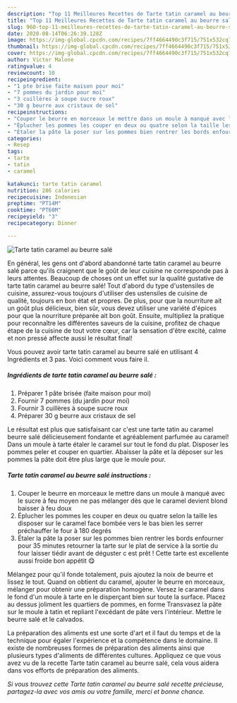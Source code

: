 ```yaml
---
description: "Top 11 Meilleures Recettes de Tarte tatin caramel au beurre salé"
title: "Top 11 Meilleures Recettes de Tarte tatin caramel au beurre salé"
slug: 960-top-11-meilleures-recettes-de-tarte-tatin-caramel-au-beurre-sale
date: 2020-08-14T06:26:39.128Z
image: https://img-global.cpcdn.com/recipes/7ff4664490c3f715/751x532cq70/tarte-tatin-caramel-au-beurre-sale-photo-principale-de-la-recette.jpg
thumbnail: https://img-global.cpcdn.com/recipes/7ff4664490c3f715/751x532cq70/tarte-tatin-caramel-au-beurre-sale-photo-principale-de-la-recette.jpg
cover: https://img-global.cpcdn.com/recipes/7ff4664490c3f715/751x532cq70/tarte-tatin-caramel-au-beurre-sale-photo-principale-de-la-recette.jpg
author: Victor Malone
ratingvalue: 4
reviewcount: 10
recipeingredient:
- "1 pte brise faite maison pour moi"
- "7 pommes du jardin pour moi"
- "3 cuillères à soupe sucre roux"
- "30 g beurre aux cristaux de sel"
recipeinstructions:
- "Couper le beurre en morceaux le mettre dans un moule à manqué avec le sucre à feu moyen ne pas mélanger dès que le caramel devient blond baisser à feu doux"
- "Éplucher les pommes les couper en deux ou quatre selon la taille les disposer sur le caramel face bombée vers le bas bien les serrer préchauffer le four à 180 degrés"
- "Étaler la pâte la poser sur les pommes bien rentrer les bords enfourner pour 35 minutes retourner la tarte sur le plat de service à la sortie du four laisser tiédir avant de déguster c est prêt ! Cette tarte est excellente aussi froide bon appétit 😋"
categories:
- Resep
tags:
- tarte
- tatin
- caramel

katakunci: tarte tatin caramel 
nutrition: 286 calories
recipecuisine: Indonesian
preptime: "PT14M"
cooktime: "PT60M"
recipeyield: "3"
recipecategory: Dinner

---
```



![Tarte tatin caramel au beurre salé](https://img-global.cpcdn.com/recipes/7ff4664490c3f715/751x532cq70/tarte-tatin-caramel-au-beurre-sale-photo-principale-de-la-recette.jpg)

En général, les gens ont d'abord abandonné tarte tatin caramel au beurre salé parce qu'ils craignent que le goût de leur cuisine ne corresponde pas à leurs attentes. Beaucoup de choses ont un effet sur la qualité gustative de tarte tatin caramel au beurre salé! Tout d'abord du type d'ustensiles de cuisine, assurez-vous toujours d'utiliser des ustensiles de cuisine de qualité, toujours en bon état et propres. De plus, pour que la nourriture ait un goût plus délicieux, bien sûr, vous devez utiliser une variété d'épices pour que la nourriture préparée ait bon goût. Ensuite, multipliez la pratique pour reconnaître les différentes saveurs de la cuisine, profitez de chaque étape de la cuisine de tout votre cœur, car la sensation d'être excité, calme et non pressé affecte aussi le résultat final!

<!--inarticleads1-->

Vous pouvez avoir tarte tatin caramel au beurre salé en utilisant 4 Ingrédients et 3 pas. Voici comment vous faire il.

##### Ingrédients de tarte tatin caramel au beurre salé :

1. Préparer 1 pâte brisée (faite maison pour moi)
1. Fournir 7 pommes (du jardin pour moi)
1. Fournir 3 cuillères à soupe sucre roux
1. Préparer 30 g beurre aux cristaux de sel


Le résultat est plus que satisfaisant car c&#39;est une tarte tatin au caramel beurre salé délicieusement fondante et agréablement parfumée au caramel! Dans un moule à tarte étaler le caramel sur tout le fond du plat. Disposer les pommes peler et couper en quartier. Abaisser la pâte et la déposer sur les pommes la pâte doit être plus large que le moule pour. 

<!--inarticleads2-->

##### Tarte tatin caramel au beurre salé instructions :

1. Couper le beurre en morceaux le mettre dans un moule à manqué avec le sucre à feu moyen ne pas mélanger dès que le caramel devient blond baisser à feu doux
1. Éplucher les pommes les couper en deux ou quatre selon la taille les disposer sur le caramel face bombée vers le bas bien les serrer préchauffer le four à 180 degrés
1. Étaler la pâte la poser sur les pommes bien rentrer les bords enfourner pour 35 minutes retourner la tarte sur le plat de service à la sortie du four laisser tiédir avant de déguster c est prêt ! Cette tarte est excellente aussi froide bon appétit 😋


Mélangez pour qu&#39;il fonde totalement, puis ajoutez la noix de beurre et lissez le tout. Quand on obtient du caramel, ajouter le beurre en morceaux, mélanger pour obtenir une préparation homogène. Versez le caramel dans le fond d&#39;un moule à tarte en le disperçant bien sur toute la surface. Placez au dessus joliment les quartiers de pommes, en forme Transvasez la pâte sur le moule à tatin et repliant l&#39;excédant de pâte vers l&#39;intérieur. Mettre le beurre salé et le calvados. 

<!--inarticleads1-->

<p>
La préparation des aliments est une sorte d'art et il faut du temps et de la technique pour égaler l'expérience et la compétence dans le domaine. Il existe de nombreuses formes de préparation des aliments ainsi que plusieurs types d'aliments de différentes cultures. Appliquez ce que vous avez vu de la recette Tarte tatin caramel au beurre salé, cela vous aidera dans vos efforts de préparation des aliments.
</p>

<p>
<i>Si vous trouvez cette Tarte tatin caramel au beurre salé recette précieuse, partagez-la avec vos amis ou votre famille, merci et bonne chance.</i>
</p>

